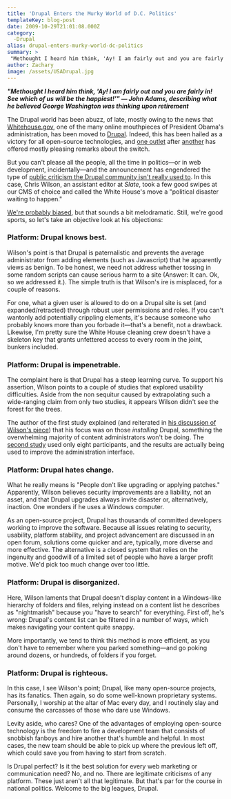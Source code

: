 ```yaml
---
title: 'Drupal Enters the Murky World of D.C. Politics'
templateKey: blog-post
date: 2009-10-29T21:01:08.000Z
category: 
  -Drupal
alias: drupal-enters-murky-world-dc-politics
summary: > 
 "Methought I heard him think, 'Ay! I am fairly out and you are fairly in! See which of us will be the happiest!'" — John Adams, describing what he believed George Washington was thinking upon retirement The Drupal world has been abuzz, of late, mostly owing to the news that Whitehouse.gov, one of the many online mouthpieces of President Obama's administration, has been moved to Drupal. Indeed, this has been hailed as a victory for all open-source technologies, and one outlet after another has offered mostly pleasing remarks about the switch.
author: Zachary
image: /assets/USADrupal.jpg
---
```


**_"Methought I heard him think, 'Ay! I am fairly out and you are fairly in! See which of us will be the happiest!'" — John Adams, describing what he believed George Washington was thinking upon retirement_**

The Drupal world has been abuzz, of late, mostly owing to the news that [Whitehouse.gov](http://www.whitehouse.gov), one of the many online mouthpieces of President Obama's administration, has been moved to [Drupal](http://www.drupal.org). Indeed, this has been hailed as a victory for all open-source technologies, and [one outlet](http://www.informationweek.com/news/government/info-management/showArticle.jhtml?articleID=220900519) after [another](http://news.cnet.com/8301-30685_3-10382893-264.html) has offered mostly pleasing remarks about the switch.

But you can't please all the people, all the time in politics—or in web development, incidentally—and the announcement has engendered the type of [public criticism the Drupal community isn't really used to](http://www.slate.com/id/2233719/). In this case, Chris Wilson, an assistant editor at _Slate_, took a few good swipes at our CMS of choice and called the White House's move a "political disaster waiting to happen."

[We're probably biased](/2009/01/22/drupal-selling-points), but that sounds a bit melodramatic. Still, we're good sports, so let's take an objective look at his objections:

### Platform: Drupal knows best.

Wilson's point is that Drupal is paternalistic and prevents the average administrator from adding elements (such as Javascript) that he apparently views as benign. To be honest, we need not address whether tossing in some random scripts can cause serious harm to a site (Answer: It can. Ok, so we addressed it.). The simple truth is that Wilson's ire is misplaced, for a couple of reasons.

For one, what a given user is allowed to do on a Drupal site is set (and expanded/retracted) through robust user permissions and roles. If you can't wantonly add potentially crippling elements, it's because someone who probably knows more than you forbade it—that's a benefit, not a drawback. Likewise, I'm pretty sure the White House cleaning crew doesn't have a skeleton key that grants unfettered access to every room in the joint, bunkers included.

### Platform: Drupal is impenetrable.

The complaint here is that Drupal has a steep learning curve. To support his assertion, Wilson points to a couple of studies that explored usability difficulties. Aside from the non sequitur caused by extrapolating such a wide-ranging claim from only two studies, it appears Wilson didn't see the forest for the trees.

The author of the first study explained (and reiterated in [his discussion of Wilson's piece](http://www.databasepublish.com/blog/messengers-errors-chris-wilsons-flawed-rant-about-drupal-and-whitehousegov)) that his focus was on those _installing_ Drupal, something the overwhelming majority of content administrators won't be doing. The [second study](http://drupal.org/usability-test-university-baltimore-community-solutions) used only eight participants, and the results are actually being used to improve the administration interface.

### Platform: Drupal hates change.

What he really means is "People don't like upgrading or applying patches." Apparently, Wilson believes security improvements are a liability, not an asset, and that Drupal upgrades always invite disaster or, alternatively, inaction. One wonders if he uses a Windows computer.

As an open-source project, Drupal has thousands of committed developers working to improve the software. Because all issues relating to security, usability, platform stability, and project advancement are discussed in an open forum, solutions come quicker and are, typically, more diverse and more effective. The alternative is a closed system that relies on the ingenuity and goodwill of a limited set of people who have a larger profit motive. We'd pick too much change over too little.

### Platform: Drupal is disorganized.

Here, Wilson laments that Drupal doesn't display content in a Windows-like hierarchy of folders and files, relying instead on a content list he describes as "nightmarish" because you "have to search" for everything. First off, he's wrong: Drupal's content list can be filtered in a number of ways, which makes navigating your content quite snappy.

More importantly, we tend to think this method is more efficient, as you don't have to remember where you parked something—and go poking around dozens, or hundreds, of folders if you forget.

### Platform: Drupal is righteous.

In this case, I see Wilson's point; Drupal, like many open-source projects, has its fanatics. Then again, so do some well-known proprietary systems. Personally, I worship at the altar of Mac every day, and I routinely slay and consume the carcasses of those who dare use Windows.

Levity aside, who cares? One of the advantages of employing open-source technology is the freedom to fire a development team that consists of snobbish fanboys and hire another that's humble and helpful. In most cases, the new team should be able to pick up where the previous left off, which could save you from having to start from scratch.

Is Drupal perfect? Is it the best solution for every web marketing or communication need? No, and no. There are legitimate criticisms of any platform. These just aren't all that legitimate. But that's par for the course in national politics. Welcome to the big leagues, Drupal.
